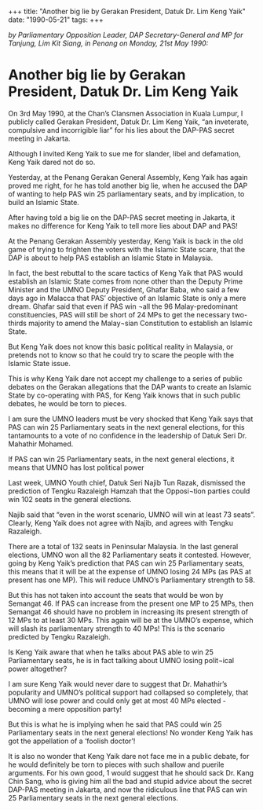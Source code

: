 +++ 
title: "Another big lie by Gerakan President, Datuk Dr. Lim Keng Yaik"
date: "1990-05-21"
tags:
+++

_by Parliamentary Opposition Leader, DAP Secretary-General and MP for Tanjung, Lim Kit Siang, in Penang on Monday, 21st May 1990:_

# Another big lie by Gerakan President, Datuk Dr. Lim Keng Yaik

On 3rd May 1990, at the Chan’s Clansmen Association in Kuala Lumpur, I publicly called Gerakan President, Datuk Dr. Lim Keng Yaik, “an inveterate, compulsive and incorrigible liar” for his lies about the DAP-PAS secret meeting in Jakarta.</u>

Although I invited Keng Yaik to sue me for slander, libel and defamation, Keng Yaik dared not do so.

Yesterday, at the Penang Gerakan General Assembly, Keng Yaik has again proved me right, for he has told another big lie, when he accused the DAP of wanting to help PAS win 25 parliamentary seats, and by implication, to build an Islamic State.

After having told a big lie on the DAP-PAS secret meeting in Jakarta, it makes no difference for Keng Yaik to tell more lies about DAP and PAS!

At the Penang Gerakan Assembly yesterday, Keng Yaik is back in the old game of trying to frighten the voters with the Islamic State scare, that the DAP is about to help PAS establish an Islamic State in Malaysia.

In fact, the best rebuttal to the scare tactics of Keng Yaik that PAS would establish an Islamic State comes from none other than the Deputy Prime Minister and the UMNO Deputy President, Ghafar Baba, who said a few days ago in Malacca that PAS’ objective of an Islamic State is only a mere dream. Ghafar said that even if PAS win ¬all the 96 Malay-predominant constituencies, PAS will still be short of 24 MPs to get the necessary two-thirds majority to amend the Malay¬sian Constitution to establish an Islamic State.

But Keng Yaik does not know this basic political reality in Malaysia, or pretends not to know so that he could try to scare the people with the Islamic State issue.

This is why Keng Yaik dare not accept my challenge to a series of public debates on the Gerakan allegations that the DAP wants to create an Islamic State by co-operating with PAS, for Keng Yaik knows that in such public debates, he would be torn to pieces.

I am sure the UMNO leaders must be very shocked that Keng Yaik says that PAS can win 25 Parliamentary seats in the next general elections, for this tantamounts to a vote of no confidence in the leadership of Datuk Seri Dr. Mahathir Mohamed.

If PAS can win 25 Parliamentary seats, in the next general elections, it means that UMNO has lost political power

Last week, UMNO Youth chief, Datuk Seri Najib Tun Razak, dismissed the prediction of Tengku Razaleigh Hamzah that the Opposi¬tion parties could win 102 seats in the general elections.

Najib said that “even in the worst scenario, UMNO will win at least 73 seats”. Clearly, Keng Yaik does not agree with Najib, and agrees with Tengku Razaleigh.

There are a total of 132 seats in Peninsular Malaysia. In the last general elections, UMNO won all the 82 Parliamentary seats it contested. However, going by Keng Yaik’s prediction that PAS can win 25 Parliamentary seats, this means that it will be at the expense of UMNO losing 24 MPs (as PAS at present has one MP). This will reduce UMNO’s Parliamentary strength to 58.

But this has not taken into account the seats that would be won by Semangat 46. If PAS can increase from the present one MP to 25 MPs, then Semangat 46 should have no problem in increasing its present strength of 12 MPs to at least 30 MPs. This again will be at the UMNO’s expense, which will slash its parliamentary strength to 40 MPs! This is the scenario predicted by Tengku Razaleigh.

Is Keng Yaik aware that when he talks about PAS able to win 25 Parliamentary seats, he is in fact talking about UMNO losing polit¬ical power altogether?

I am sure Keng Yaik would never dare to suggest that Dr. Mahathir’s popularity and UMNO’s political support had collapsed so completely, that UMNO will lose power and could only get at most 40 MPs elected - becoming a mere opposition party!

But this is what he is implying when he said that PAS could win 25 Parliamentary seats in the next general elections! No wonder Keng Yaik has got the appellation of a ‘foolish doctor’!

It is also no wonder that Keng Yaik dare not face me in a public debate, for he would definitely be torn to pieces with such shallow and puerile arguments. For his own good, 1 would suggest that he should sack Dr. Kang Chin Sang, who is giving him all the bad and stupid advice about the secret DAP-PAS meeting in Jakarta, and now the ridiculous line that PAS can win 25 Parliamentary seats in the next general elections.
 
